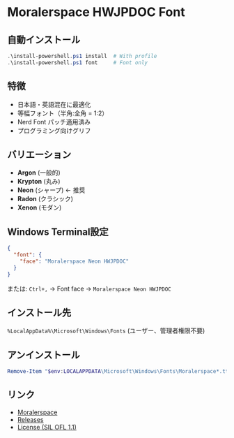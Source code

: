 # Moralerspace HWJPDOC Font

## 自動インストール

```powershell
.\install-powershell.ps1 install  # With profile
.\install-powershell.ps1 font     # Font only
```

## 特徴

- 日本語・英語混在に最適化
- 等幅フォント（半角:全角 = 1:2）
- Nerd Font パッチ適用済み
- プログラミング向けグリフ

## バリエーション

- **Argon** (一般的)
- **Krypton** (丸み)
- **Neon** (シャープ) ← 推奨
- **Radon** (クラシック)
- **Xenon** (モダン)

## Windows Terminal設定

```json
{
  "font": {
    "face": "Moralerspace Neon HWJPDOC"
  }
}
```

または: `Ctrl+,` → Font face → `Moralerspace Neon HWJPDOC`

## インストール先

`%LocalAppData%\Microsoft\Windows\Fonts` (ユーザー、管理者権限不要)

## アンインストール

```powershell
Remove-Item "$env:LOCALAPPDATA\Microsoft\Windows\Fonts\Moralerspace*.ttf"
```

## リンク

- [Moralerspace](https://github.com/yuru7/moralerspace)
- [Releases](https://github.com/yuru7/moralerspace/releases)
- [License (SIL OFL 1.1)](https://scripts.sil.org/OFL)
